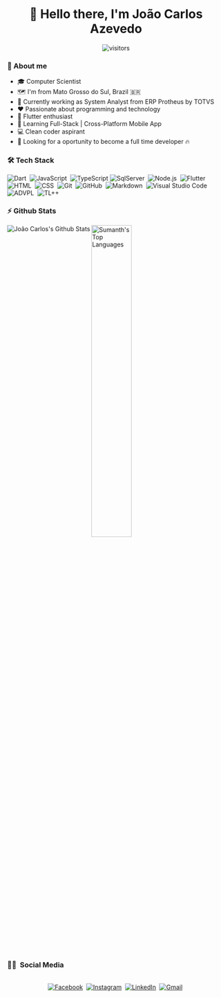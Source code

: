 <h1 align="center"> 👋 Hello there, I'm João Carlos Azevedo</h1>

<p align="center">
    <img align="center"  alt="visitors" src="https://komarev.com/ghpvc/?username=joaocarlosazevedo" alt="joaocarlosazevedo" /> 
</p>

### 📄 About me
- 🎓 Computer Scientist
- 🗺️ I'm from Mato Grosso do Sul, Brazil 🇧🇷
- 💼 Currently working as System Analyst from ERP Protheus by TOTVS
- ❤️ Passionate about programming and technology 
- 💙 Flutter enthusiast 
- 🌱 Learning Full-Stack | Cross-Platform Mobile App 
- 💻 Clean coder aspirant
- 🔭 Looking for a oportunity to become a full time developer 🔥

### 🛠  Tech Stack
![Dart](https://img.shields.io/badge/Dart-333333.svg?style=flat&logo=dart&logoColor=%230175C2)&nbsp;
![JavaScript](https://img.shields.io/badge/-JavaScript-333333?style=flat&logo=javascript)&nbsp;
![TypeScript](https://img.shields.io/badge/Typescript-333333.svg?style=flat&logo=typescript&logoColor=23007ACC)
![SqlServer](https://img.shields.io/badge/Microsoft%20SQL%20Sever-333333?style=flat&logo=microsoft%20sql%20server&logoColor=CC2927)&nbsp;
![Node.js](https://img.shields.io/badge/-Node.js-333333?style=flat&logo=node.js)&nbsp;
![Flutter](https://img.shields.io/badge/Flutter-333333.svg?style=flat&logo=Flutter&logoColor=007ACC)
![HTML](https://img.shields.io/badge/-HTML-333333?style=flat&logo=HTML5)&nbsp;
![CSS](https://img.shields.io/badge/-CSS-333333?style=flat&logo=CSS3&logoColor=1572B6)&nbsp;
![Git](https://img.shields.io/badge/-Git-333333?style=flat&logo=git)&nbsp;
![GitHub](https://img.shields.io/badge/-GitHub-333333?style=flat&logo=github)&nbsp;
![Markdown](https://img.shields.io/badge/-Markdown-333333?style=flat&logo=markdown)&nbsp;
![Visual Studio Code](https://img.shields.io/badge/-Visual%20Studio%20Code-333333?style=flat&logo=visual-studio-code&logoColor=007ACC)&nbsp;
![ADVPL](https://img.shields.io/static/v1?label=&message=ADVPL&&color=333333)&nbsp;
![TL++](https://img.shields.io/static/v1?label=&message=TL%2B%2B&&color=333333)&nbsp;

### :zap: Github Stats
<img align="left" src="https://github-readme-stats.vercel.app/api/top-langs/?username=joaocarlosazevedo&layout=compact&theme=dark" alt="João Carlos's Github Stats" >
<img src="https://github-readme-stats.vercel.app/api?username=joaocarlosazevedo&show_icons=true&theme=dark" alt="Sumanth's Top Languages"  width="43%" >

 ### 🤝🏻 &nbsp;Social Media
<p align="center">
 
<br>
<a href="https://www.facebook.com/jaoazevedo"><img src="https://img.shields.io/badge/facebook-%231877F2.svg?&style=for-the-badge&logo=facebook&logoColor=white" alt="Facebook" /></a>&nbsp;
<a href="https://www.instagram.com/jc_azevedo/"><img src="https://img.shields.io/badge/instagram-%23E4405F.svg?&style=for-the-badge&logo=instagram&logoColor=white" alt="Instagram" /></a>&nbsp;
<a href="https://www.linkedin.com/in/joaocarlosazevedo/"><img src="https://img.shields.io/badge/linkedin-%230077B5.svg?&style=for-the-badge&logo=linkedin&logoColor=white" alt="LinkedIn" /></a>&nbsp;
<a href="mailto:jcorreadeazevedo@gmail.com?subject=Olá João"><img src="https://img.shields.io/badge/gmail-%23D14836.svg?&style=for-the-badge&logo=gmail&logoColor=white" alt="Gmail"/></a>&nbsp;
</p>

